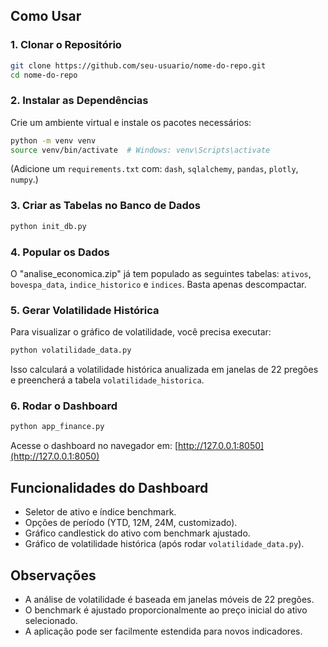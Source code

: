 ##  Como Usar

### 1. Clonar o Repositório

```bash
git clone https://github.com/seu-usuario/nome-do-repo.git
cd nome-do-repo
```

### 2. Instalar as Dependências

Crie um ambiente virtual e instale os pacotes necessários:

```bash
python -m venv venv
source venv/bin/activate  # Windows: venv\Scripts\activate
```

(Adicione um `requirements.txt` com: `dash`, `sqlalchemy`, `pandas`, `plotly`, `numpy`.)

### 3. Criar as Tabelas no Banco de Dados

```bash
python init_db.py
```

### 4. Popular os Dados

O "analise_economica.zip" já tem populado as seguintes tabelas: `ativos`, `bovespa_data`, `indice_historico` e `indices`. Basta apenas descompactar.

### 5. Gerar Volatilidade Histórica

Para visualizar o gráfico de volatilidade, você precisa executar:

```bash
python volatilidade_data.py
```

Isso calculará a volatilidade histórica anualizada em janelas de 22 pregões e preencherá a tabela `volatilidade_historica`.

### 6. Rodar o Dashboard

```bash
python app_finance.py
```

Acesse o dashboard no navegador em: [http://127.0.0.1:8050](http://127.0.0.1:8050)

##  Funcionalidades do Dashboard

- Seletor de ativo e índice benchmark.
- Opções de período (YTD, 12M, 24M, customizado).
- Gráfico candlestick do ativo com benchmark ajustado.
- Gráfico de volatilidade histórica (após rodar `volatilidade_data.py`).


##  Observações

- A análise de volatilidade é baseada em janelas móveis de 22 pregões.
- O benchmark é ajustado proporcionalmente ao preço inicial do ativo selecionado.
- A aplicação pode ser facilmente estendida para novos indicadores.
